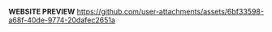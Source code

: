 **WEBSITE PREVIEW**
https://github.com/user-attachments/assets/6bf33598-a68f-40de-9774-20dafec2651a

